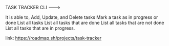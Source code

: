 
TASK TRACKER CLI --->

It is able to,
Add, Update, and Delete tasks
Mark a task as in progress or done
List all tasks
List all tasks that are done
List all tasks that are not done
List all tasks that are in progress.


link: 
https://roadmap.sh/projects/task-tracker
